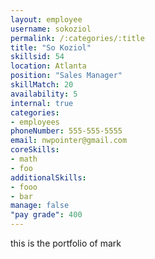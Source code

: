 ```yaml
--- 
layout: employee 
username: sokoziol
permalink: /:categories/:title 
title: "So Koziol" 
skillsid: 54 
location: Atlanta
position: "Sales Manager"
skillMatch: 20
availability: 5
internal: true
categories: 
- employees
phoneNumber: 555-555-5555 
email: nwpointer@gmail.com
coreSkills:
- math 
- foo
additionalSkills:
- fooo
- bar
manage: false
"pay grade": 400
---
```


this is the portfolio of mark